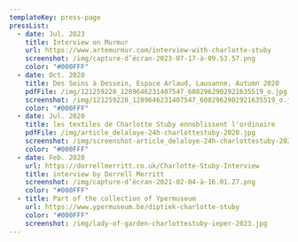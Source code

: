 ```yaml
---
templateKey: press-page
pressList:
  - date: Jul. 2023
    title: Interview on Murmur
    url: https://www.artemurmur.com/interview-with-charlotte-stuby
    screenshot: /img/capture-d’écran-2023-07-17-à-09.53.57.png
    color: "#000FFF"
  - date: Oct. 2020
    title: Des Seins à Dessein, Espace Arlaud, Lausanne, Autumn 2020
    pdfFile: /img/121259228_1289646231407547_6082962902921635519_o.jpg
    screenshot: /img/121259228_1289646231407547_6082962902921635519_o.jpg
    color: "#000FFF"
  - date: Jul. 2020
    title: les textiles de Charlotte Stuby ennoblissent l'ordinaire
    pdfFile: /img/article_delaloye-24h-charlottestuby-2020.jpg
    screenshot: /img/screenshot-article_delaloye-24h-charlottestuby-2020.jpg
    color: "#000FFF"
  - date: Feb. 2020
    url: https://dorrellmerritt.co.uk/Charlotte-Stuby-Interview
    title: interview by Dorrell Merritt
    screenshot: /img/capture-d’écran-2021-02-04-à-16.01.27.png
    color: "#000FFF"
  - title: Part of the collection of Ypermuseum
    url: https://www.ypermuseum.be/diptiek-charlotte-stuby
    color: "#000FFF"
    screenshot: /img/lady-of-garden-charlottestuby-ieper-2023.jpg
---
```

